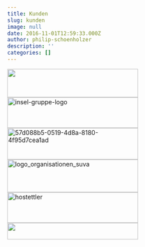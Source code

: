 ```yaml
---
title: Kunden
slug: kunden
image: null
date: 2016-11-01T12:59:33.000Z
author: philip-schoenholzer
description: ''
categories: []
---
```


<img src="http://apptiva.ch/wp-content/uploads/2016/11/sanagate-300x65.png" alt="" width="300" height="65" class="client-logo alignnone wp-image-2734 size-medium" /><img src="http://apptiva.ch/wp-content/uploads/2016/02/insel-gruppe-logo-300x70.png" alt="insel-gruppe-logo" width="300" height="70" class="alignnone wp-image-2373 size-medium client-logo" /><img src="http://apptiva.ch/wp-content/uploads/2016/07/57d088b5-0519-4d8a-8180-4f95d7cea1ad-300x72.png" alt="57d088b5-0519-4d8a-8180-4f95d7cea1ad" width="300" height="72" class="alignnone wp-image-2414 size-medium client-logo" /><img src="http://apptiva.ch/wp-content/uploads/2016/07/logo_organisationen_suva-300x75.png" alt="logo_organisationen_suva" width="300" height="75" class="alignnone wp-image-2413 size-medium client-logo" /><img src="http://apptiva.ch/wp-content/uploads/2016/07/hostettler-300x70.png" alt="hostettler" width="300" height="70" class="alignnone wp-image-2429 size-medium client-logo" /><img src="http://apptiva.ch/wp-content/uploads/2016/11/maxonmotor_desat-300x45.png" alt="" width="300" height="38" class="client-logo alignnone wp-image-2733 size-medium" />